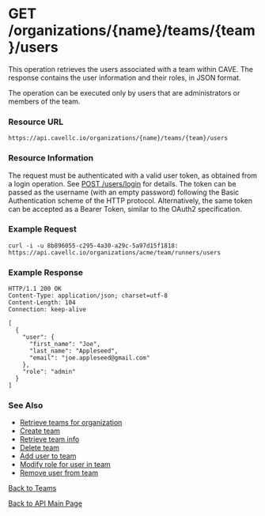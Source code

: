 # GET /organizations/{name}/teams/{team}/users
This operation retrieves the users associated with a team within CAVE. The response contains the user information and their roles, in JSON format.

The operation can be executed only by users that are administrators or members of the team.

### Resource URL

`https://api.cavellc.io/organizations/{name}/teams/{team}/users`

### Resource Information

The request must be authenticated with a valid user token, as obtained from a login operation. See [POST /users/login](../users/login.md) for details. The token can be passed as the username (with an empty password) following the Basic Authentication scheme of the HTTP protocol. Alternatively, the same token can be accepted as a Bearer Token, similar to the OAuth2 specification.

### Example Request

    curl -i -u 8b896055-c295-4a30-a29c-5a97d15f1818: https://api.cavellc.io/organizations/acme/team/runners/users


### Example Response

    HTTP/1.1 200 OK
    Content-Type: application/json; charset=utf-8
    Content-Length: 104
    Connection: keep-alive
    
    [
      {
        "user": {
          "first_name": "Joe",
          "last_name": "Appleseed",
          "email": "joe.appleseed@gmail.com"
        },
        "role": "admin"
      }
    ]
    
### See Also

* [Retrieve teams for organization](get-teams.md)
* [Create team](create-team.md)
* [Retrieve team info](get-team.md)
* [Delete team](delete-team.md)
* [Add user to team](add-team-user.md)
* [Modify role for user in team](modify-team-user.md)
* [Remove user from team](remove-team-user.md)

[Back to Teams](README.md)

[Back to API Main Page](../api.md)
